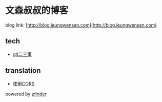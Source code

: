 # 文森叔叔的博客

blog link: [http://blog.leungwensen.com](http://blog.leungwensen.com)

## tech

* [git二三事](./about-git.md)

## translation

* [使用CORS](./translate/cors.md)

powered by [zfinder](https://github.com/zfinder)
